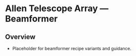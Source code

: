 # Allen Telescope Array — Beamformer

## Overview

- Placeholder for beamformer recipe variants and guidance.

